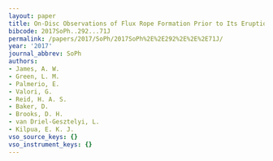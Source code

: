 ```yaml
---
layout: paper
title: On-Disc Observations of Flux Rope Formation Prior to Its Eruption
bibcode: 2017SoPh..292...71J
permalink: /papers/2017/SoPh/2017SoPh%2E%2E292%2E%2E%2E71J/
year: '2017'
journal_abbrev: SoPh
authors:
- James, A. W.
- Green, L. M.
- Palmerio, E.
- Valori, G.
- Reid, H. A. S.
- Baker, D.
- Brooks, D. H.
- van Driel-Gesztelyi, L.
- Kilpua, E. K. J.
vso_source_keys: {}
vso_instrument_keys: {}
---
```

